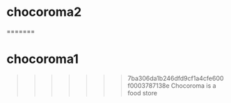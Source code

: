 # chocoroma2
=======
# chocoroma1
>>>>>>> 7ba306da1b246dfd9cf1a4cfe600f0003787138e
Chocoroma is a food store

